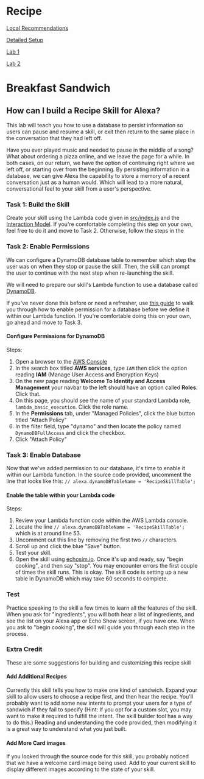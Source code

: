 # Recipe
<a href="https://github.com/voicehacks/setup-local-recommendations">Local Recommendations</a>

[Detailed Setup](Detailed-Setup-Instructions/README.md)

<a href="Lab 1/README.md">Lab 1</a>


<a href="Lab 2/README.md">Lab 2</a>

# Breakfast Sandwich

## How can I build a Recipe Skill for Alexa? <a id="intro"></a>
This lab will teach you how to use a database to persist information so users can pause and resume a skill, or exit then return to the same place in the conversation that they had left off.

Have you ever played music and needed to pause in the middle of a song? What about ordering a pizza online, and we leave the page for a while. In both cases, on our return, we have the option of continuing right where we left off, or starting over from the beginning. By persisting information in a database, we can give Alexa the capability to store a memory of a recent conversation just as a human would. Which will lead to a more natural, conversational feel to your skill from a user's perspective.

<!-- TODO:  Re-word this and provide the option for more detailThis lesson consists of 3 main steps: Use the code provided in [src/index.js](src/index.js) and in [speechAssets/IntentSchema.json](speechAssets/IntentSchema.json) -->

### Task 1: Build the Skill
Create your skill using the Lambda code given in [src/index.js](src/index.js) and the [Interaction Model](speechAssets/InteractionModel.json). If you're comfortable completing this step on your own, feel free to do it and move to Task 2. Otherwise, follow the steps in the

### Task 2: Enable Permissions
We can configure a DynamoDB database table to remember which step the user was on when they stop or pause the skill.
Then, the skill can prompt the user to continue with the next step when re-launching the skill.

We will need to prepare our skill's Lambda function to use a database called [DynamoDB](https://aws.amazon.com/dynamodb/).

<!-- Every skill is lowest-needed permissions first, need to add them as necessary -->

If you've never done this before or need a refresher, use [this guide]() to walk you through how to enable permission for a database before we define it within our Lambda function. If you're comfortable doing this on your own, go ahead and move to Task 3.
#### Configure Permissions for DynamoDB
Steps:
1. Open a browser to the [AWS Console](https://aws.amazon.com/console)
1. In the search box titled **AWS services**, type ```IAM``` then click the option reading **IAM** (Manage User Access and Encryption Keys)
1. On the new page reading **Welcome To Identity and Access Management** your navbar to the left should have an option called **Roles**. Click that.
1. On this page, you should see the name of your standard Lambda role, ```lambda_basic_execution```. Click the role name.
1. In the **Permissions** tab, under "Managed Policies", click the blue button titled "Attach Policy"
1. In the filter field, type "dynamo" and then locate the policy named ```DynamoDBFullAccess``` and click the checkbox.
1. Click "Attach Policy"

### Task 3: Enable Database
Now that we've added permission to our database, it's time to enable it within our Lambda function. In the source code provided, uncomment the line that looks like this: ```// alexa.dynamoDBTableName = 'RecipeSkillTable'; ```

#### Enable the table within your Lambda code
Steps:
1. Review your Lambda function code within the AWS Lambda console.
1. Locate the line ```// alexa.dynamoDBTableName = 'RecipeSkillTable'; ``` which is at around line 53.
1. Uncomment out this line by removing the first two ```//``` characters.
1. Scroll up and click the blue "Save" button.
1. Test your skill.  
1. Open the skill using [echosim.io](https://echosim.io). Once it's up and ready, say "begin cooking", and then say "stop".  You may encounter errors the first couple of times the skill runs.  This is okay.  The skill code is setting up a new table in DynamoDB which may take 60 seconds to complete.



### Test

Practice speaking to the skill a few times to learn all the features of the skill.
When you ask for "ingredients", you will both hear a list of ingredients, and see the list on your Alexa app or Echo Show screen, if you have one.
When you ask to "begin cooking", the skill will guide you through each step in the process.

### Extra Credit
These are some suggestions for building and customizing this recipe skill

#### Add Additional Recipes

Currently this skill tells you how to make one kind of sandwich. Expand your skill to allow users to choose a recipe first, and then hear the recipe. You'll probably want to add some new intents to prompt your users for a type of sandwich if they fail to specify (Hint: If you opt for a custom slot, you may want to make it required to fulfill the intent. The skill builder tool has a way to do this.) Reading and understanding the code provided, then modifying it is a great way to understand what you just built.

#### Add More Card images

If you looked through the source code for this skill, you probably noticed that we have a welcome card image being used. Add to your current skill to display different images according to the state of your skill.
